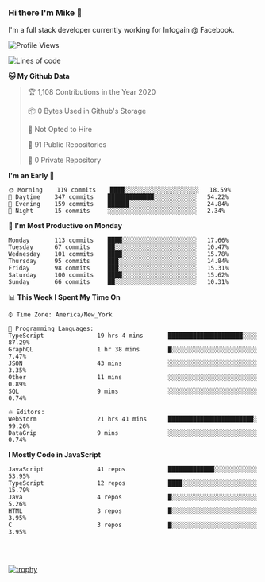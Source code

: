 ### Hi there I'm Mike 👋
I'm a full stack developer currently working for Infogain @ Facebook.

<!--START_SECTION:waka-->
![Profile Views](http://img.shields.io/badge/Profile%20Views-3-blue)

![Lines of code](https://img.shields.io/badge/From%20Hello%20World%20I%27ve%20Written-1.9%20million%20lines%20of%20code-blue)

**🐱 My Github Data** 

> 🏆 1,108 Contributions in the Year 2020
 > 
> 📦 0 Bytes Used in Github's Storage 
 > 
> 🚫 Not Opted to Hire
 > 
> 📜 91 Public Repositories
 > 
> 🔑 0 Private Repository 
 > 
**I'm an Early 🐤** 

```text
🌞 Morning    119 commits    ████░░░░░░░░░░░░░░░░░░░░░   18.59% 
🌆 Daytime    347 commits    █████████████░░░░░░░░░░░░   54.22% 
🌃 Evening    159 commits    ██████░░░░░░░░░░░░░░░░░░░   24.84% 
🌙 Night      15 commits     ░░░░░░░░░░░░░░░░░░░░░░░░░   2.34%

```
📅 **I'm Most Productive on Monday** 

```text
Monday       113 commits    ████░░░░░░░░░░░░░░░░░░░░░   17.66% 
Tuesday      67 commits     ██░░░░░░░░░░░░░░░░░░░░░░░   10.47% 
Wednesday    101 commits    ████░░░░░░░░░░░░░░░░░░░░░   15.78% 
Thursday     95 commits     ███░░░░░░░░░░░░░░░░░░░░░░   14.84% 
Friday       98 commits     ███░░░░░░░░░░░░░░░░░░░░░░   15.31% 
Saturday     100 commits    ████░░░░░░░░░░░░░░░░░░░░░   15.62% 
Sunday       66 commits     ██░░░░░░░░░░░░░░░░░░░░░░░   10.31%

```


📊 **This Week I Spent My Time On** 

```text
⌚︎ Time Zone: America/New_York

💬 Programming Languages: 
TypeScript               19 hrs 4 mins       █████████████████████░░░░   87.29% 
GraphQL                  1 hr 38 mins        █░░░░░░░░░░░░░░░░░░░░░░░░   7.47% 
JSON                     43 mins             ░░░░░░░░░░░░░░░░░░░░░░░░░   3.35% 
Other                    11 mins             ░░░░░░░░░░░░░░░░░░░░░░░░░   0.89% 
SQL                      9 mins              ░░░░░░░░░░░░░░░░░░░░░░░░░   0.74%

🔥 Editors: 
WebStorm                 21 hrs 41 mins      ████████████████████████░   99.26% 
DataGrip                 9 mins              ░░░░░░░░░░░░░░░░░░░░░░░░░   0.74%

```

**I Mostly Code in JavaScript** 

```text
JavaScript               41 repos            █████████████░░░░░░░░░░░░   53.95% 
TypeScript               12 repos            ████░░░░░░░░░░░░░░░░░░░░░   15.79% 
Java                     4 repos             █░░░░░░░░░░░░░░░░░░░░░░░░   5.26% 
HTML                     3 repos             █░░░░░░░░░░░░░░░░░░░░░░░░   3.95% 
C                        3 repos             █░░░░░░░░░░░░░░░░░░░░░░░░   3.95%

```



<!--END_SECTION:waka-->

##### &nbsp;
[![trophy](https://github-profile-trophy.vercel.app/?username=uptonm&theme=dracula)](https://github.com/ryo-ma/github-profile-trophy)
